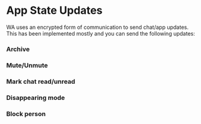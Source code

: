 # App State Updates
WA uses an encrypted form of communication to send chat/app updates. This has been implemented mostly and you can send the following updates:

### Archive
### Mute/Unmute
### Mark chat read/unread
### Disappearing mode
### Block person
